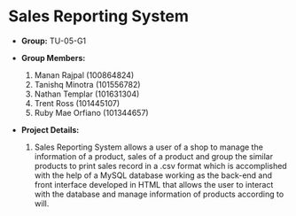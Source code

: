 # Sales Reporting System

* **Group:** TU-05-G1

* **Group Members:** 
	1) Manan Rajpal (100864824)
	2) Tanishq Minotra (101556782) 
	3) Nathan Templar (101631304)
	4) Trent Ross (101445107)
	5) Ruby Mae Orfiano (101344657)

* **Project Details:** 
	1) Sales Reporting System allows a user of a shop to manage the information of a product, sales of a product and group the similar products  to print sales record in a .csv format which is accomplished with the help of a MySQL database working as the back-end and front interface developed in HTML that allows the user to interact with the database and manage information of products according to will.

